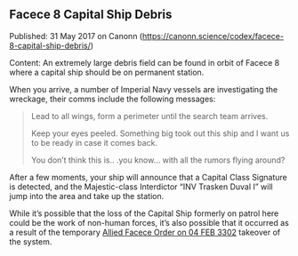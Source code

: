 ## Facece 8 Capital Ship Debris

Published: 31 May 2017 on Canonn (https://canonn.science/codex/facece-8-capital-ship-debris/)

Content: An extremely large debris field can be found in orbit of Facece 8 where a capital ship should be on permanent station.

When you arrive, a number of Imperial Navy vessels are investigating the wreckage, their comms include the following messages:

> 
> Lead to all wings, form a perimeter until the search team arrives.
> 
> 
> Keep your eyes peeled. Something big took out this ship and I want us to be ready in case it comes back.
> 
> 
> You don’t think this is.. .you know… with all the rumors flying around?

After a few moments, your ship will announce that a Capital Class Signature is detected, and the Majestic-class Interdictor “INV Trasken Duval I” will jump into the area and take up the station.

While it’s possible that the loss of the Capital Ship formerly on patrol here could be the work of non-human forces, it’s also possible that it occurred as a result of the temporary [Allied Facece Order on 04 FEB 3302](https://community.elitedangerous.com/en/galnet/uid/56b362d59657ba0664c00374) takeover of the system.